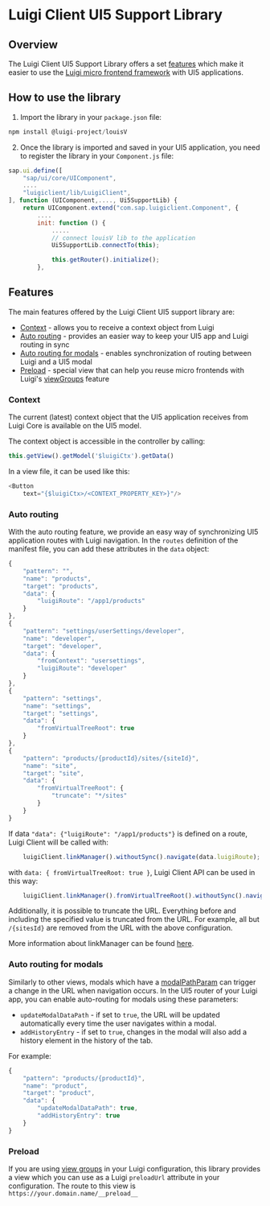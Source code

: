 # Luigi Client UI5 Support Library

## Overview

The Luigi Client UI5 Support Library offers a set [features](#features) which make it easier to use the [Luigi micro frontend framework](https://luigi-project.io/) with UI5 applications. 

## How to use the library 

1. Import the library in your `package.json` file:
```javascript
npm install @luigi-project/louisV
```

2. Once the library is imported and saved in your UI5 application, you need to register the library in your `Component.js` file:
```javascript
sap.ui.define([
	"sap/ui/core/UIComponent",
    ....
	"luigiclient/lib/LuigiClient",
], function (UIComponent,...., Ui5SupportLib) {
    return UIComponent.extend("com.sap.luigiclient.Component", {
		....
		init: function () {
			.....			
			// connect louisV lib to the application
			Ui5SupportLib.connectTo(this);

			this.getRouter().initialize();
		},
```

## Features

The main features offered by the Luigi Client UI5 support library are:
- [Context](#context) - allows you to receive a context object from Luigi
- [Auto routing](#auto-routing) - provides an easier way to keep your UI5 app and Luigi routing in sync
- [Auto routing for modals](#auto-routing) - enables synchronization of routing between Luigi and a UI5 modal
- [Preload](#auto-routing) - special view that can help you reuse micro frontends with Luigi's [viewGroups](https://docs.luigi-project.io/docs/navigation-advanced?section=view-groups) feature

### Context

The current (latest) context object that the UI5 application receives from Luigi Core is available on the UI5 model.

The context object is accessible in the controller by calling:
```javascript
this.getView().getModel('$luigiCtx').getData()
```

In a view file, it can be used like this:
```javascript
<Button
    text="{$luigiCtx>/<CONTEXT_PROPERTY_KEY>}"/>
```

### Auto routing

With the auto routing feature, we provide an easy way of synchronizing UI5 application routes with Luigi navigation. In the `routes` definition of the manifest file, you can add these attributes in the `data` object:

```javascript
{
    "pattern": "",
    "name": "products",
    "target": "products",
    "data": {
        "luigiRoute": "/app1/products"
    }
},
{
    "pattern": "settings/userSettings/developer",
    "name": "developer",
    "target": "developer",
    "data": {
        "fromContext": "usersettings",
        "luigiRoute": "developer"
    }
},
{
    "pattern": "settings",
    "name": "settings",
    "target": "settings",
    "data": {
        "fromVirtualTreeRoot": true
    }
},
{
    "pattern": "products/{productId}/sites/{siteId}",
    "name": "site",
    "target": "site",
    "data": {
        "fromVirtualTreeRoot": {
            "truncate": "*/sites"
        }
    }
}
```

If data `"data": {"luigiRoute": "/app1/products"}` is defined on a route, Luigi Client will be called with:
```javascript
    luigiClient.linkManager().withoutSync().navigate(data.luigiRoute);
```
with `data: { fromVirtualTreeRoot: true }`, Luigi Client API can be used in this way:
```javascript
    luigiClient.linkManager().fromVirtualTreeRoot().withoutSync().navigate({route url});
```
Additionally, it is possible to truncate the URL. Everything before and including the specified value is truncated from the URL.
For example, all but `/{sitesId}` are removed from the URL with the above configuration.

More information about linkManager can be found [here](https://docs.luigi-project.io/docs/luigi-client-api/?section=linkmanager).



### Auto routing for modals

Similarly to other views, modals which have a [modalPathParam](https://docs.luigi-project.io/docs/navigation-parameters-reference/?section=modalpathparam) can trigger a change in the URL when navigation occurs. In the UI5 router of your Luigi app, you can enable auto-routing for modals using these parameters: 
- `updateModalDataPath` - if set to `true`, the URL will be updated automatically every time the user navigates within a modal. 
- `addHistoryEntry` - if set to `true`, changes in the modal will also add a history element in the history of the tab.

For example: 
```javascript
{
    "pattern": "products/{productId}",
    "name": "product",
    "target": "product",
    "data": {
        "updateModalDataPath": true,
        "addHistoryEntry": true 
    }
}
```

### Preload

If you are using [view groups](https://docs.luigi-project.io/docs/navigation-advanced/?section=viewgroupsettings) in your Luigi configuration, this library provides a view which you can use as a Luigi `preloadUrl` attribute in your configuration.
The route to this view is `https://your.domain.name/__preload__`